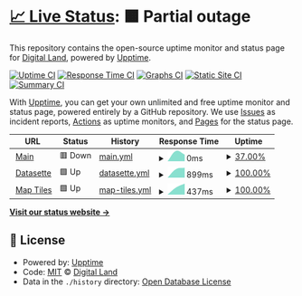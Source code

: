 # [📈 Live Status](https://digital-land.github.io/service-status): <!--live status--> **🟧 Partial outage**

This repository contains the open-source uptime monitor and status page for [Digital Land](https://digital-land.github.io), powered by [Upptime](https://github.com/upptime/upptime).

[![Uptime CI](https://github.com/digital-land/service-status/workflows/Uptime%20CI/badge.svg)](https://github.com/digital-land/service-status/actions?query=workflow%3A%22Uptime+CI%22)
[![Response Time CI](https://github.com/digital-land/service-status/workflows/Response%20Time%20CI/badge.svg)](https://github.com/digital-land/service-status/actions?query=workflow%3A%22Response+Time+CI%22)
[![Graphs CI](https://github.com/digital-land/service-status/workflows/Graphs%20CI/badge.svg)](https://github.com/digital-land/service-status/actions?query=workflow%3A%22Graphs+CI%22)
[![Static Site CI](https://github.com/digital-land/service-status/workflows/Static%20Site%20CI/badge.svg)](https://github.com/digital-land/service-status/actions?query=workflow%3A%22Static+Site+CI%22)
[![Summary CI](https://github.com/digital-land/service-status/workflows/Summary%20CI/badge.svg)](https://github.com/digital-land/service-status/actions?query=workflow%3A%22Summary+CI%22)

With [Upptime](https://upptime.js.org), you can get your own unlimited and free uptime monitor and status page, powered entirely by a GitHub repository. We use [Issues](https://github.com/digital-land/service-status/issues) as incident reports, [Actions](https://github.com/digital-land/service-status/actions) as uptime monitors, and [Pages](https://digital-land.github.io/service-status) for the status page.

<!--start: status pages-->
<!-- This summary is generated by Upptime (https://github.com/upptime/upptime) -->
<!-- Do not edit this manually, your changes will be overwritten -->
<!-- prettier-ignore -->
| URL | Status | History | Response Time | Uptime |
| --- | ------ | ------- | ------------- | ------ |
| <img alt="" src="https://icons.duckduckgo.com/ip3/www.planning.data.gov.uk.ico" height="13"> [Main](https://www.planning.data.gov.uk) | 🟥 Down | [main.yml](https://github.com/digital-land/service-status/commits/HEAD/history/main.yml) | <details><summary><img alt="Response time graph" src="./graphs/main/response-time-week.png" height="20"> 0ms</summary><br><a href="https://digital-land.github.io/service-status/history/main"><img alt="Response time 0" src="https://img.shields.io/endpoint?url=https%3A%2F%2Fraw.githubusercontent.com%2Fdigital-land%2Fservice-status%2FHEAD%2Fapi%2Fmain%2Fresponse-time.json"></a><br><a href="https://digital-land.github.io/service-status/history/main"><img alt="24-hour response time 0" src="https://img.shields.io/endpoint?url=https%3A%2F%2Fraw.githubusercontent.com%2Fdigital-land%2Fservice-status%2FHEAD%2Fapi%2Fmain%2Fresponse-time-day.json"></a><br><a href="https://digital-land.github.io/service-status/history/main"><img alt="7-day response time 0" src="https://img.shields.io/endpoint?url=https%3A%2F%2Fraw.githubusercontent.com%2Fdigital-land%2Fservice-status%2FHEAD%2Fapi%2Fmain%2Fresponse-time-week.json"></a><br><a href="https://digital-land.github.io/service-status/history/main"><img alt="30-day response time 0" src="https://img.shields.io/endpoint?url=https%3A%2F%2Fraw.githubusercontent.com%2Fdigital-land%2Fservice-status%2FHEAD%2Fapi%2Fmain%2Fresponse-time-month.json"></a><br><a href="https://digital-land.github.io/service-status/history/main"><img alt="1-year response time 0" src="https://img.shields.io/endpoint?url=https%3A%2F%2Fraw.githubusercontent.com%2Fdigital-land%2Fservice-status%2FHEAD%2Fapi%2Fmain%2Fresponse-time-year.json"></a></details> | <details><summary><a href="https://digital-land.github.io/service-status/history/main">37.00%</a></summary><a href="https://digital-land.github.io/service-status/history/main"><img alt="All-time uptime 37.00%" src="https://img.shields.io/endpoint?url=https%3A%2F%2Fraw.githubusercontent.com%2Fdigital-land%2Fservice-status%2FHEAD%2Fapi%2Fmain%2Fuptime.json"></a><br><a href="https://digital-land.github.io/service-status/history/main"><img alt="24-hour uptime 37.00%" src="https://img.shields.io/endpoint?url=https%3A%2F%2Fraw.githubusercontent.com%2Fdigital-land%2Fservice-status%2FHEAD%2Fapi%2Fmain%2Fuptime-day.json"></a><br><a href="https://digital-land.github.io/service-status/history/main"><img alt="7-day uptime 37.00%" src="https://img.shields.io/endpoint?url=https%3A%2F%2Fraw.githubusercontent.com%2Fdigital-land%2Fservice-status%2FHEAD%2Fapi%2Fmain%2Fuptime-week.json"></a><br><a href="https://digital-land.github.io/service-status/history/main"><img alt="30-day uptime 37.00%" src="https://img.shields.io/endpoint?url=https%3A%2F%2Fraw.githubusercontent.com%2Fdigital-land%2Fservice-status%2FHEAD%2Fapi%2Fmain%2Fuptime-month.json"></a><br><a href="https://digital-land.github.io/service-status/history/main"><img alt="1-year uptime 37.00%" src="https://img.shields.io/endpoint?url=https%3A%2F%2Fraw.githubusercontent.com%2Fdigital-land%2Fservice-status%2FHEAD%2Fapi%2Fmain%2Fuptime-year.json"></a></details>
| <img alt="" src="https://icons.duckduckgo.com/ip3/datasette.planning.data.gov.uk.ico" height="13"> [Datasette](https://datasette.planning.data.gov.uk) | 🟩 Up | [datasette.yml](https://github.com/digital-land/service-status/commits/HEAD/history/datasette.yml) | <details><summary><img alt="Response time graph" src="./graphs/datasette/response-time-week.png" height="20"> 899ms</summary><br><a href="https://digital-land.github.io/service-status/history/datasette"><img alt="Response time 899" src="https://img.shields.io/endpoint?url=https%3A%2F%2Fraw.githubusercontent.com%2Fdigital-land%2Fservice-status%2FHEAD%2Fapi%2Fdatasette%2Fresponse-time.json"></a><br><a href="https://digital-land.github.io/service-status/history/datasette"><img alt="24-hour response time 899" src="https://img.shields.io/endpoint?url=https%3A%2F%2Fraw.githubusercontent.com%2Fdigital-land%2Fservice-status%2FHEAD%2Fapi%2Fdatasette%2Fresponse-time-day.json"></a><br><a href="https://digital-land.github.io/service-status/history/datasette"><img alt="7-day response time 899" src="https://img.shields.io/endpoint?url=https%3A%2F%2Fraw.githubusercontent.com%2Fdigital-land%2Fservice-status%2FHEAD%2Fapi%2Fdatasette%2Fresponse-time-week.json"></a><br><a href="https://digital-land.github.io/service-status/history/datasette"><img alt="30-day response time 899" src="https://img.shields.io/endpoint?url=https%3A%2F%2Fraw.githubusercontent.com%2Fdigital-land%2Fservice-status%2FHEAD%2Fapi%2Fdatasette%2Fresponse-time-month.json"></a><br><a href="https://digital-land.github.io/service-status/history/datasette"><img alt="1-year response time 899" src="https://img.shields.io/endpoint?url=https%3A%2F%2Fraw.githubusercontent.com%2Fdigital-land%2Fservice-status%2FHEAD%2Fapi%2Fdatasette%2Fresponse-time-year.json"></a></details> | <details><summary><a href="https://digital-land.github.io/service-status/history/datasette">100.00%</a></summary><a href="https://digital-land.github.io/service-status/history/datasette"><img alt="All-time uptime 100.00%" src="https://img.shields.io/endpoint?url=https%3A%2F%2Fraw.githubusercontent.com%2Fdigital-land%2Fservice-status%2FHEAD%2Fapi%2Fdatasette%2Fuptime.json"></a><br><a href="https://digital-land.github.io/service-status/history/datasette"><img alt="24-hour uptime 100.00%" src="https://img.shields.io/endpoint?url=https%3A%2F%2Fraw.githubusercontent.com%2Fdigital-land%2Fservice-status%2FHEAD%2Fapi%2Fdatasette%2Fuptime-day.json"></a><br><a href="https://digital-land.github.io/service-status/history/datasette"><img alt="7-day uptime 100.00%" src="https://img.shields.io/endpoint?url=https%3A%2F%2Fraw.githubusercontent.com%2Fdigital-land%2Fservice-status%2FHEAD%2Fapi%2Fdatasette%2Fuptime-week.json"></a><br><a href="https://digital-land.github.io/service-status/history/datasette"><img alt="30-day uptime 100.00%" src="https://img.shields.io/endpoint?url=https%3A%2F%2Fraw.githubusercontent.com%2Fdigital-land%2Fservice-status%2FHEAD%2Fapi%2Fdatasette%2Fuptime-month.json"></a><br><a href="https://digital-land.github.io/service-status/history/datasette"><img alt="1-year uptime 100.00%" src="https://img.shields.io/endpoint?url=https%3A%2F%2Fraw.githubusercontent.com%2Fdigital-land%2Fservice-status%2FHEAD%2Fapi%2Fdatasette%2Fuptime-year.json"></a></details>
| <img alt="" src="https://icons.duckduckgo.com/ip3/datasette-tiles.planning.data.gov.uk.ico" height="13"> [Map Tiles](https://datasette-tiles.planning.data.gov.uk) | 🟩 Up | [map-tiles.yml](https://github.com/digital-land/service-status/commits/HEAD/history/map-tiles.yml) | <details><summary><img alt="Response time graph" src="./graphs/map-tiles/response-time-week.png" height="20"> 437ms</summary><br><a href="https://digital-land.github.io/service-status/history/map-tiles"><img alt="Response time 437" src="https://img.shields.io/endpoint?url=https%3A%2F%2Fraw.githubusercontent.com%2Fdigital-land%2Fservice-status%2FHEAD%2Fapi%2Fmap-tiles%2Fresponse-time.json"></a><br><a href="https://digital-land.github.io/service-status/history/map-tiles"><img alt="24-hour response time 437" src="https://img.shields.io/endpoint?url=https%3A%2F%2Fraw.githubusercontent.com%2Fdigital-land%2Fservice-status%2FHEAD%2Fapi%2Fmap-tiles%2Fresponse-time-day.json"></a><br><a href="https://digital-land.github.io/service-status/history/map-tiles"><img alt="7-day response time 437" src="https://img.shields.io/endpoint?url=https%3A%2F%2Fraw.githubusercontent.com%2Fdigital-land%2Fservice-status%2FHEAD%2Fapi%2Fmap-tiles%2Fresponse-time-week.json"></a><br><a href="https://digital-land.github.io/service-status/history/map-tiles"><img alt="30-day response time 437" src="https://img.shields.io/endpoint?url=https%3A%2F%2Fraw.githubusercontent.com%2Fdigital-land%2Fservice-status%2FHEAD%2Fapi%2Fmap-tiles%2Fresponse-time-month.json"></a><br><a href="https://digital-land.github.io/service-status/history/map-tiles"><img alt="1-year response time 437" src="https://img.shields.io/endpoint?url=https%3A%2F%2Fraw.githubusercontent.com%2Fdigital-land%2Fservice-status%2FHEAD%2Fapi%2Fmap-tiles%2Fresponse-time-year.json"></a></details> | <details><summary><a href="https://digital-land.github.io/service-status/history/map-tiles">100.00%</a></summary><a href="https://digital-land.github.io/service-status/history/map-tiles"><img alt="All-time uptime 100.00%" src="https://img.shields.io/endpoint?url=https%3A%2F%2Fraw.githubusercontent.com%2Fdigital-land%2Fservice-status%2FHEAD%2Fapi%2Fmap-tiles%2Fuptime.json"></a><br><a href="https://digital-land.github.io/service-status/history/map-tiles"><img alt="24-hour uptime 100.00%" src="https://img.shields.io/endpoint?url=https%3A%2F%2Fraw.githubusercontent.com%2Fdigital-land%2Fservice-status%2FHEAD%2Fapi%2Fmap-tiles%2Fuptime-day.json"></a><br><a href="https://digital-land.github.io/service-status/history/map-tiles"><img alt="7-day uptime 100.00%" src="https://img.shields.io/endpoint?url=https%3A%2F%2Fraw.githubusercontent.com%2Fdigital-land%2Fservice-status%2FHEAD%2Fapi%2Fmap-tiles%2Fuptime-week.json"></a><br><a href="https://digital-land.github.io/service-status/history/map-tiles"><img alt="30-day uptime 100.00%" src="https://img.shields.io/endpoint?url=https%3A%2F%2Fraw.githubusercontent.com%2Fdigital-land%2Fservice-status%2FHEAD%2Fapi%2Fmap-tiles%2Fuptime-month.json"></a><br><a href="https://digital-land.github.io/service-status/history/map-tiles"><img alt="1-year uptime 100.00%" src="https://img.shields.io/endpoint?url=https%3A%2F%2Fraw.githubusercontent.com%2Fdigital-land%2Fservice-status%2FHEAD%2Fapi%2Fmap-tiles%2Fuptime-year.json"></a></details>

<!--end: status pages-->

[**Visit our status website →**](https://digital-land.github.io/service-status)

## 📄 License

- Powered by: [Upptime](https://github.com/upptime/upptime)
- Code: [MIT](./LICENSE) © [Digital Land](https://digital-land.github.io)
- Data in the `./history` directory: [Open Database License](https://opendatacommons.org/licenses/odbl/1-0/)

